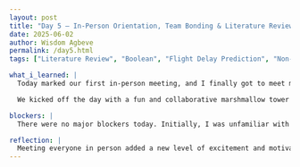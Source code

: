 ```yaml
---
layout: post
title: "Day 5 – In-Person Orientation, Team Bonding & Literature Review"
date: 2025-06-02
author: Wisdom Agbeve
permalink: /day5.html
tags: ["Literature Review", "Boolean", "Flight Delay Prediction", "Non-deterministic", "Dependent Variable", "Independent Variable"]

what_i_learned: |
  Today marked our first in-person meeting, and I finally got to meet my Faculty Mentor, Dr. Kofi Nyarko, my Graduate Mentor, Abiola Olayinka Ajala, and the rest of the intern cohort. The in-person orientation was insightful—we were introduced to the goals of the CEAMLS Summer Research Program and learned how to position ourselves for success throughout the experience.

  We kicked off the day with a fun and collaborative marshmallow tower challenge, which helped build team chemistry. Afterward, we met with Abiola to officially start our research project. We began with the literature review phase, where I was assigned to gather articles related to: "Flight Delay Prediction," "Weather-Related Flight Delays," "Explainable AI in Aviation," and "Explainable AI for Flight Prediction." I also got hands-on experience refining my search using Boolean logic on both my university’s research portal and Google Scholar.

blockers: |
  There were no major blockers today. Initially, I was unfamiliar with the term “non-deterministic research,” but I was able to understand it better after the morning orientation and further clarification from my mentors.

reflection: |
  Meeting everyone in person added a new level of excitement and motivation. I felt energized by the team bonding activities and now have a clearer sense of direction for our research. I also practiced using Boolean operators effectively while conducting my literature review, which boosted both the speed and relevance of my search results.
---
```

